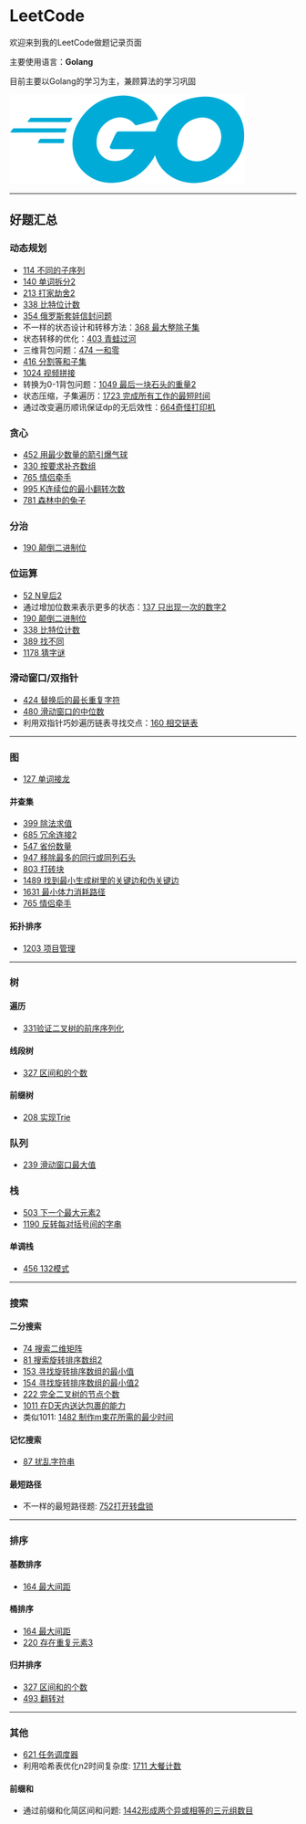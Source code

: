 # LeetCode

欢迎来到我的LeetCode做题记录页面

主要使用语言：**Golang**

目前主要以Golang的学习为主，兼顾算法的学习巩固

![go](../img/go.svg)

---

## 好题汇总

### 动态规划

* [114 不同的子序列](115不同的子序列/main.go)
* [140 单词拆分2](140单词拆分2/140.go)
* [213 打家劫舍2](213打家劫舍2/main.go)
* [338 比特位计数](338比特位计数/main.go)
* [354 俄罗斯套娃信封问题](354俄罗斯套娃信封问题/main.go)
* 不一样的状态设计和转移方法：[368 最大整除子集](368最大整除子集/main.go)
* 状态转移的优化：[403 青蛙过河](403青蛙过河/main.go)
* 三维背包问题：[474 一和零](474一和零/main.go)
* [416 分割等和子集](416分割等和子集/二维数组dp/416.go)
* [1024 视频拼接](1024视频拼接/DP/1024.go)
* 转换为0-1背包问题：[1049 最后一块石头的重量2](1049最后一块石头的重量2/main.go)
* 状态压缩，子集遍历：[1723 完成所有工作的最短时间](1723完成所有工作的最短时间/main.go)
* 通过改变遍历顺讯保证dp的无后效性：[664奇怪打印机](664奇怪打印机/main.go)

### 贪心

* [452 用最少数量的箭引爆气球](452用最少数量的箭引爆气球/main.go)
* [330 按要求补齐数组](330按要求补齐数组/main.go)
* [765 情侣牵手](765情侣牵手/贪心/main.go)
* [995 K连续位的最小翻转次数](995K连续位的最小翻转次数/main.go)
* [781 森林中的兔子](781森林中的兔子/main.go)

### 分治

* [190 颠倒二进制位](190颠倒二进制位/main.go)

### 位运算

* [52 N皇后2](52N皇后2/52.go)
* 通过增加位数来表示更多的状态：[137 只出现一次的数字2](137只出现一次的数字2/main.go)
* [190 颠倒二进制位](190颠倒二进制位/main.go)
* [338 比特位计数](338比特位计数/main.go)
* [389 找不同](389找不同/main.go)
* [1178 猜字谜](1178猜字谜/main.go)

### 滑动窗口/双指针

* [424 替换后的最长重复字符](424替换后的最长重复字符/main.go)
* [480 滑动窗口的中位数](480滑动窗口中位数/main.go)
* 利用双指针巧妙遍历链表寻找交点：[160 相交链表](160相交链表/main.go)

---

### 图

* [127 单词接龙](127单词接龙/127.go)

#### 并查集

* [399 除法求值](399除法求值/main.go)
* [685 冗余连接2](685冗余连接2/685.go)
* [547 省份数量](547省份数量/main.go)
* [947 移除最多的同行或同列石头](947移除最多的同行或同列石头/main.go)
* [803 打砖块](803打砖块/main.go)
* [1489 找到最小生成树里的关键边和伪关键边](1489找到最小生成树里的关键边和伪关键边/main.go)
* [1631 最小体力消耗路径](1631最小体力消耗路径/并查集/main.go)
* [765 情侣牵手](765情侣牵手/并查集/main.go)

#### 拓扑排序

* [1203 项目管理](1203项目管理/main.go)

---

### 树

#### 遍历

* [331验证二叉树的前序序列化](331验证二叉树的前序序列化/main.go)

#### 线段树

* [327 区间和的个数](327区间和的个数/线段树/327.go)

#### 前缀树

* [208 实现Trie](208实现Trie/main.go)

### 队列

* [239 滑动窗口最大值](239滑动窗口最大值/main.go)

### 栈

* [503 下一个最大元素2](503下一个最大元素2/main.go)
* [1190 反转每对括号间的字串](1190反转每对括号间的字串/main.go)

#### 单调栈

* [456 132模式](456%20132模式/main.go)

---

### 搜索

#### 二分搜索

* [74 搜索二维矩阵](74搜索二维矩阵/main.go)
* [81 搜索旋转排序数组2](81搜索旋转排序数组2/main.go)
* [153 寻找旋转排序数组的最小值](153寻找旋转排序数组中的最小值/main.go)
* [154 寻找旋转排序数组的最小值2](154寻找旋转排序数组中的最小值2/main.go)
* [222 完全二叉树的节点个数](222完全二叉树的节点个数/main.go)
* [1011 在D天内送达包裹的能力](1011在D天内送达包裹的能力/main.go)
* 类似1011: [1482 制作m束花所需的最少时间](1482制作m束花所需的最少天数/main.go)

#### 记忆搜索

* [87 扰乱字符串](87扰乱字符串/main.go)

#### 最短路径

* 不一样的最短路径题: [752打开转盘锁](752打开转盘锁/main.go)

---

### 排序

#### 基数排序

* [164 最大间距](164最大间距/基数排序/main.go)

#### 桶排序

* [164 最大间距](164最大间距/桶排序/main.go)
* [220 存在重复元素3](220存在重复元素3/main.go)

#### 归并排序

* [327 区间和的个数](327区间和的个数/归并排序/327.go)
* [493 翻转对](493翻转对/main.go)

---

### 其他

* [621 任务调度器](621任务调度器/main.go)
* 利用哈希表优化n2时间复杂度: [1711 大餐计数](1711大餐计数/main.go)

#### 前缀和

* 通过前缀和化简区间和问题: [1442形成两个异或相等的三元组数目](1442形成两个异或相等的三元组数目/main.go)